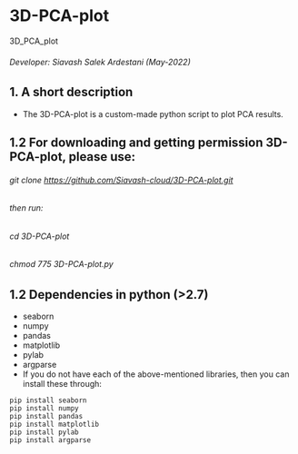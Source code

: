 # 3D-PCA-plot
3D_PCA_plot
###### Developer: Siavash Salek Ardestani (May-2022)
## 1. A short description
* The 3D-PCA-plot is a custom-made python script to plot PCA results.
## 1.2 For downloading and getting permission 3D-PCA-plot, please use:
###### git clone https://github.com/Siavash-cloud/3D-PCA-plot.git
###### then run:
###### cd 3D-PCA-plot
###### chmod 775 3D-PCA-plot.py
## 1.2 Dependencies in python (>2.7)
* seaborn
* numpy
* pandas
* matplotlib
* pylab
* argparse
* If you do not have each of the above-mentioned libraries, then you can install these through:
```
pip install seaborn
pip install numpy
pip install pandas
pip install matplotlib
pip install pylab
pip install argparse
